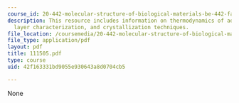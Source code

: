 ```yaml
---
course_id: 20-442-molecular-structure-of-biological-materials-be-442-fall-2005
description: This resource includes information on thermodynamics of adsorption, adsorbed
  layer characterization, and crystallization techniques.
file_location: /coursemedia/20-442-molecular-structure-of-biological-materials-be-442-fall-2005/42f163331bd9055e930643a8d0704cb5_111505.pdf
file_type: application/pdf
layout: pdf
title: 111505.pdf
type: course
uid: 42f163331bd9055e930643a8d0704cb5

---
```

None